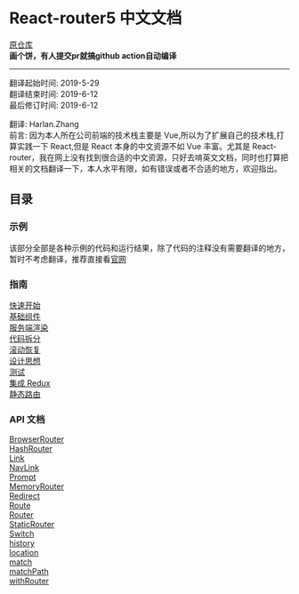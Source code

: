 # React-router5 中文文档

[原仓库](https://frisktale.github.io/react_router_chinese/)  
**画个饼，有人提交pr就搞github action自动编译**
***

翻译起始时间: 2019-5-29  
翻译结束时间: 2019-6-12  
最后修订时间: 2019-6-12

翻译: Harlan.Zhang  
前言: 因为本人所在公司前端的技术栈主要是 Vue,所以为了扩展自己的技术栈,打算实践一下 React,但是 React 本身的中文资源不如 Vue 丰富。尤其是 React-router，我在网上没有找到很合适的中文资源，只好去啃英文文档，同时也打算把相关的文档翻译一下，本人水平有限，如有错误或者不合适的地方，欢迎指出。

## 目录

### 示例

该部分全部是各种示例的代码和运行结果，除了代码的注释没有需要翻译的地方，暂时不考虑翻译，推荐直接看[官网](https://reacttraining.com/react-router/web/example/basic)

### 指南

[快速开始](./guides/QuickStart.md)  
[基础组件](./guides/BasicComponents.md)  
[服务端渲染](./guides/ServerRendering.md)  
[代码拆分](./guides/CodeSplitting.md)  
[滚动恢复](./guides/ScrollRestoration.md)  
[设计思想](./guides/Philosophy.md)  
[测试](./guides/Testting.md)  
[集成 Redux](./guides/ReduxIntegration.md)  
[静态路由](./guides/StaticRouter.md)

### API 文档

[BrowserRouter](./API/API.md#-browserrouter-)  
[HashRouter](./API/API.md#-hashrouter-)  
[Link](./API/API.md#-link-)  
[NavLink](./API/API.md#-navlink-)  
[Prompt](./API/API.md#-prompt-)  
[MemoryRouter](./API/API.md#-memoryrouter-)  
[Redirect](./API/API.md#-redirect-)  
[Route](./API/API.md#-route-)  
[Router](./API/API.md#-router-)  
[StaticRouter](./API/API.md#-staticrouter-)  
[Switch](./API/API.md#-switch-)  
[history](./API/API.md#history)  
[location](./API/API.md#location)  
[match](./API/API.md#match)  
[matchPath](./API/API.md#matchpath)  
[withRouter](./API/API.md#withrouter)
